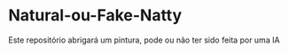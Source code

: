 # Natural-ou-Fake-Natty
Este repositório abrigará um pintura, pode ou não ter sido feita por uma IA
